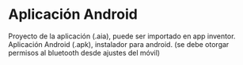 # Aplicación Android

Proyecto de la aplicación (.aia), puede ser importado en app inventor.
Aplicación Android (.apk), instalador para android. (se debe otorgar permisos al bluetooth desde ajustes del móvil)
